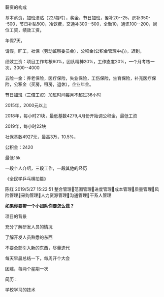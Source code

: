 薪资的构成

基本薪资，加班津贴（22/每时），奖金，节日加班，餐补20--25，房补350--500，节日补贴500，冷饮费，交通补300--500，全勤10，通讯100--200，岗位工资，绩效工资，

年假7天，

请假，旷工，社保（劳动监察委员会），公积金(公积金管理中心)，迟到，

绩效工资：项目工作考核60%，团队精神20%，工作态度20%，一个月考核一次，3000--4000

五险一金：养老保险，医疗保险，失业保险，工伤保险，生育保险，补充医疗保险，公积金（买房，租房，退休），企业年金。

节日加班（三倍工资）加班时间每月不超过36小时

2015年，2000元以上

2018年，每小时21块，最低基数4279,4月份开始调公积金，最低工资

2019年，每小时22块

社保基数4927元，最高3万，10.5%，

公积金：2420

最低15k

一段个人介绍，三段工作，一段其他的经历


《全民学乒乓横拍篇》

陈红 2019/5/27 15:22:51
整合管理范围管理进度管理成本管理质量管理风险管理采购管理人力资源管理沟通管理干系人管理

**如果你要带一个小团队你要怎么做？**

项目的背景

充分了解研发人员的情况

了解开发人员熟悉的东西

不要全部引入新的东西，尽量迭代

每天早晨总结一下，每周开个大会

团建，每两个星期一次

简历：

学校学习的技术





